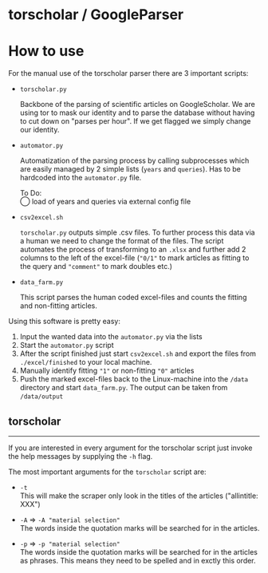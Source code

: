 # torscholar / GoogleParser
# How to use
For the manual use of the torscholar parser there are 3 important scripts:

- `torscholar.py`

    Backbone of the parsing of scientific articles on GoogleScholar. We are using tor to mask our identity and to parse the database without having to cut down on "parses per hour". If we get flagged we simply change our identity.

- `automator.py`

    Automatization of the parsing process by calling subprocesses which are easily managed by 2 simple lists (`years` and `queries`). Has to be hardcoded into the `automator.py` file.

    To Do:\
    &#x25EF; load of years and queries via external config file

- `csv2excel.sh`

    `torscholar.py` outputs simple .csv files. To further process this data via a human we need to change the format of the files. The script automates the process of transforming to an `.xlsx` and further add 2 columns to the left of the excel-file (`"0/1"` to mark articles as fitting to the query and `"comment"` to mark doubles etc.)

- `data_farm.py`

    This script parses the human coded excel-files and counts the fitting and non-fitting articles.

Using this software is pretty easy:
1. Input the wanted data into the `automator.py` via the lists
2. Start the `automator.py` script
3. After the script finished just start `csv2excel.sh` and export the files from `./excel/finished` to your local machine.
4. Manually identify fitting `"1"` or non-fitting `"0"` articles
5. Push the marked excel-files back to the Linux-machine into the `/data` directory and start `data_farm.py`. The output can be taken from `/data/output`

## torscholar
---
If you are interested in every argument for the torscholar script just invoke the help messages by supplying the `-h` flag.

The most important arguments for the `torscholar` script are:

- `-t`\
 This will make the scraper only look in the titles of the articles ("allintitle: XXX")

- `-A` => `-A "material selection"`\
The words inside the quotation marks will be searched for in the articles.

- `-p` => `-p "material selection"`\
The words inside the quotation marks will be searched for in the articles as phrases. This means they need to be spelled and in exctly this order.
